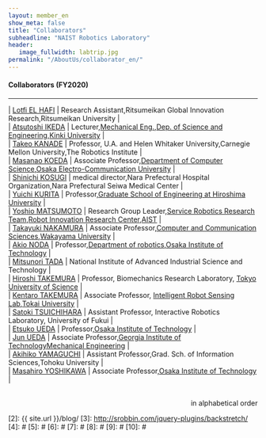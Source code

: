 ```yaml
---
layout: member_en
show_meta: false
title: "Collaborators"
subheadline: "NAIST Robotics Laboratory"
header:
   image_fullwidth: labtrip.jpg
permalink: "/AboutUs/collaborator_en/"
---
```



#### Collaborators (FY2020)
___

| <a href="https://lotfielhafi.com/">Lotfi EL HAFI</a> | Research Assistant,Ritsumeikan Global Innovation Research,Ritsumeikan University |   
| <a href="https://www.kindai.ac.jp/sci/education/faculty_and_research/rewrite.php?name=06_ikeda_atsutoshi">Atsutoshi IKEDA</a> | Lecturer,<a href="https://www.kindai.ac.jp/sci/department/mechanical_engineering.html">Mechanical Eng.</a>,<a href="https://www.kindai.ac.jp/sci/">Dep. of Science and Engineering</a>,<a href="https://www.kindai.ac.jp/">Kinki University</a> |  
| <a href="https://www.ri.cmu.edu/ri-faculty/takeo-kanade/">Takeo KANADE</a> |  Professor, U.A. and Helen Whitaker University,Carnegie Mellon University,The Robotics Institute |  
| <a href="https://sites.google.com/site/masanaokoeda/">Masanao KOEDA</a> | Associate Professor,<a href="https://www.osakac.ac.jp/faculty/isa/">Department of Computer Science</a>,<a href="https://www.osakac.ac.jp/">Osaka Electro-Communication University</a> |  
| <a href="http://seiwa-mc.jp/departments/medical/orthopedics/staff">Shinichi KOSUGI</a> | medical director,Nara Prefectural Hospital Organization,Nara Prefectural Seiwa Medical Center |    
| <a href="http://www.bsys.hiroshima-u.ac.jp/~kurita/">Yuichi KURITA</a> | Professor,<a href="https://www.hiroshima-u.ac.jp/eng/">Graduate School of Engineering at Hiroshima University</a> |  
| <a href="https://sites.google.com/site/yoshiomatsumotorobotics/">Yoshio MATSUMOTO</a> |  Research Group Leader,<a href="https://unit.aist.go.jp/rirc/srrt/index_en.html">Service Robotics Research Team</a>,<a href="https://unit.aist.go.jp/rirc/index_en.html">Robot Innovation Research Center</a>,<a href="https://www.aist.go.jp/index_en.html">AIST</a> |  
| <a href="http://www.wakayama-u.ac.jp/~ntakayuk/index-e.html">Takayuki NAKAMURA</a> | Associate Professor,<a href="http://www.sys.wakayama-u.ac.jp/en/faculty_of_systems.html">Computer and Communication Sciences</a>,<a href="http://www.wakayama-u.ac.jp/en/">Wakayama University</a> |  
| <a href="http://research-db.oit.ac.jp/html/100001075_ja.html">Akio NODA</a> | Professor,<a href="http://www.oit.ac.jp/english/education/rd/robotics/">Department of robotics</a>,<a href="https://www.oit.ac.jp/">Osaka Institute of Technology</a>   |  
| <a href="https://researchmap.jp/mitsunori_tada?lang=en">Mitsunori TADA</a> | National Institute of Advanced Industrial Science and Technology |  
| <a href="http://www.rs.noda.tus.ac.jp/takemura/">Hiroshi TAKEMURA</a> | Professor, Biomechanics Research Laboratory, <a href="http://www.sut.ac.jp/en/">Tokyo University of Science</a>  |  
| <a href="http://takemura-lab.org/wordpress/">Kentaro TAKEMURA</a> | Associate Professor, <a href="http://takemura-lab.org/wordpress/">Intelligent Robot Sensing Lab</a>,<a href="https://www.u-tokai.ac.jp/">Tokai University</a> |   
| <a href="https://satoki-t.github.io/">Satoki TSUICHIHARA</a> |  Assistant Professor, Interactive Robotics Laboratory, University of Fukui |  
| <a href="https://www.oit.ac.jp/laboratory/room/232">Etsuko UEDA</a> | Professor,<a href="https://www.oit.ac.jp/">Osaka Institute of Technology</a> |    
| <a href="http://www.biorobotics.gatech.edu/wp/people/jun-ueda/">Jun UEDA</a> | Associate Professor,<a href="http://www.gatech.edu/">Georgia Institute of Technology</a><a href="http://www.me.gatech.edu/">Mechanical Engineering</a> |  
| <a href="http://akihikoy.net/info/index-j.php">Akihiko YAMAGUCHI</a> | Assistant Professor,Grad. Sch. of Information Sciences,Tohoku University |     
| <a href="http://assistive-device.org/profile.html">Masahiro YOSHIKAWA</a> | Associate Professor,<a href="https://www.oit.ac.jp/">Osaka Institute of Technology</a> |  

<br/>
<div align="right">in alphabetical order </div>





 [1]: http://kramdown.gettalong.org/converter/html.html#toc
 [2]: {{ site.url }}/blog/
 [3]: http://srobbin.com/jquery-plugins/backstretch/
 [4]: #
 [5]: #
 [6]: #
 [7]: #
 [8]: #
 [9]: #
 [10]: #
